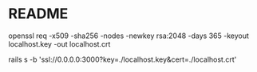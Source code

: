 # README

openssl req -x509 -sha256 -nodes -newkey rsa:2048 -days 365 -keyout localhost.key -out localhost.crt
 
rails s -b 'ssl://0.0.0.0:3000?key=./localhost.key&cert=./localhost.crt'
